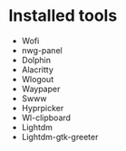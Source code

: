 # Installed tools

- Wofi
- nwg-panel
- Dolphin
- Alacritty
- Wlogout
- Waypaper
- Swww
- Hyprpicker
- Wl-clipboard
- Lightdm
- Lightdm-gtk-greeter